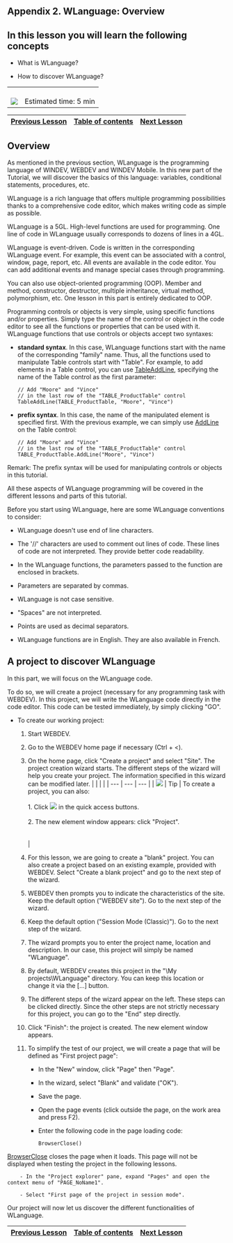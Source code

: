 
## Appendix 2. WLanguage: Overview


<a name="NOTE1"></a>
<a name="NOTE1_1"></a>


## In this lesson you will learn the following concepts
<a name="this_lesson_you_will_learn_the_following_concepts_ELTTEXTE000055"></a>


- What is WLanguage?

- How to discover WLanguage?





|   |   |
| --- | --- |
| <br>![](https://doc.pcsoft.fr/en-US/images/image.awp?langid=3&name=dur%E9e.png)<br> | <br>Estimated time: 5 min |

| [Previous Lesson](../TutoWB/1410087224.md) | [Table of contents](../TutoWB/1410087510.md) | [Next Lesson](../TutoWB/1410087228.md) |
| --- | --- | --- |





<a name="NOTE2"></a>
<a name="NOTE2_1"></a>


## Overview
<a name="overview_ELTTEXTE000111"></a>
As mentioned in the previous section, WLanguage is the programming language of WINDEV, WEBDEV and WINDEV Mobile. In this new part of the Tutorial, we will discover the basics of this language: variables, conditional statements, procedures, etc.

WLanguage is a rich language that offers multiple programming possibilities thanks to a comprehensive code editor, which makes writing code as simple as possible. 

WLanguage is a 5GL. High-level functions are used for programming. One line of code in WLanguage usually corresponds to dozens of lines in a 4GL. 

WLanguage is event-driven. Code is written in the corresponding WLanguage event. For example, this event can be associated with a control, window, page, report, etc. All events are available in the code editor. You can add additional events and manage special cases through programming. 

You can also use object-oriented programming (OOP). Member and method, constructor, destructor, multiple inheritance, virtual method, polymorphism, etc. One lesson in this part is entirely dedicated to OOP. 

Programming controls or objects is very simple, using specific functions and/or properties. Simply type the name of the control or object in the code editor to see all the functions or properties that can be used with it.  
WLanguage functions that use controls or objects accept two syntaxes:  

- **standard syntax**. In this case, WLanguage functions start with the name of the corresponding "family" name. Thus, all the functions used to manipulate Table controls start with "Table".
	For example, to add elements in a Table control, you can use [TableAddLine](../WDLang1/3074006.md), specifying the name of the Table control as the first parameter: 
	
	```wl
	// Add "Moore" and "Vince" 
	// in the last row of the "TABLE_ProductTable" control
	TableAddLine(TABLE_ProductTable, "Moore", "Vince")
	```


- **prefix syntax**.
	In this case, the name of the manipulated element is specified first. With the previous example, we can simply use [AddLine](../WDLang1/1000023404.md) on the Table control: 
	
	```wl
	// Add "Moore" and "Vince" 
	// in the last row of the "TABLE_ProductTable" control
	TABLE_ProductTable.AddLine("Moore", "Vince")
	```



Remark: The prefix syntax will be used for manipulating controls or objects in this tutorial. 

All these aspects of WLanguage programming will be covered in the different lessons and parts of this tutorial. 

Before you start using WLanguage, here are some WLanguage conventions to consider: 

- WLanguage doesn't use end of line characters.

- The '//' characters are used to comment out lines of code. These lines of code are not interpreted. They provide better code readability.

- In the WLanguage functions, the parameters passed to the function are enclosed in brackets. 

- Parameters are separated by commas. 

- WLanguage is not case sensitive. 

- "Spaces" are not interpreted. 

- Points are used as decimal separators. 

- WLanguage functions are in English. They are also available in French.



<a name="NOTE3"></a>
<a name="NOTE3_1"></a>


## A project to discover WLanguage
<a name="project_discover_wlanguage_ELTTEXTE000181"></a>


In this part, we will focus on the WLanguage code. 

To do so, we will create a project (necessary for any programming task with WEBDEV). In this project, we will write the WLanguage code directly in the code editor. This code can be tested immediately, by simply clicking "GO".

- To create our working project: 

	1. Start WEBDEV. 

	2. Go to the WEBDEV home page if necessary (Ctrl + &lt;). 

	3. On the home page, click "Create a project" and select "Site". The project creation wizard starts. The different steps of the wizard will help you create your project. The information specified in this wizard can be modified later.
			|   |   |   |
| --- | --- | --- |
| ![](https://doc.pcsoft.fr/en-US/images/image.awp?langid=3&name=astuce.png) | Tip | To create a project, you can also:<br><br>		1. Click ![](https://doc.pcsoft.fr/en-US/images/image.awp?langid=3&name=ICO_Cr%E9er1.gif) in the quick access buttons.<br><br>		2. The new element window appears: click "Project".<br><br><br> |





	4. For this lesson, we are going to create a "blank" project. You can also create a project based on an existing example, provided with WEBDEV. Select "Create a blank project" and go to the next step of the wizard. 

	5. WEBDEV then prompts you to indicate the characteristics of the site. Keep the default option ("WEBDEV site"). Go to the next step of the wizard.

	6. Keep the default option ("Session Mode (Classic)"). Go to the next step of the wizard.

	7. The wizard prompts you to enter the project name, location and description. In our case, this project will simply be named "WLanguage".  

	8. By default, WEBDEV creates this project in the "\\My projects\\WLanguage" directory. You can keep this location or change it via the [...] button. 

	9. The different steps of the wizard appear on the left. These steps can be clicked directly. Since the other steps are not strictly necessary for this project, you can go to the "End" step directly.

	10. Click "Finish": the project is created. The new element window appears. 

	11. To simplify the test of our project, we will create a page that will be defined as "First project page": 

		- In the "New" window, click "Page" then "Page". 

		- In the wizard, select "Blank" and validate ("OK"). 

		- Save the page. 

		- Open the page events (click outside the page, on the work area and press F2). 

		- Enter the following code in the page loading code: 
						
			```wl
			BrowserClose()
			```
[BrowserClose](../WDLang2/3055007.md) closes the page when it loads. This page will not be displayed when testing the project in the following lessons. 

		- In the "Project explorer" pane, expand "Pages" and open the context menu of "PAGE_NoName1". 

		- Select "First page of the project in session mode". 







Our project will now let us discover the different functionalities of WLanguage. 


| [Previous Lesson](../TutoWB/1410087224.md) | [Table of contents](../TutoWB/1410087510.md) | [Next Lesson](../TutoWB/1410087228.md) |
| --- | --- | --- |




